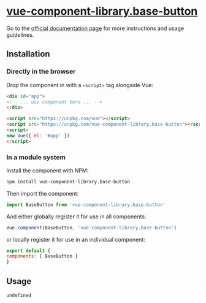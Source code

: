 # [vue-component-library.base-button](https://www.vuecomponentlibrary.com/components/base-button.html)

Go to the [official documentation page](https://www.vuecomponentlibrary.com/components/base-button.html) for more instructions and usage guidelines.

## Installation

### Directly in the browser

Drop the component in with a `<script>` tag alongside Vue:

```html
<div id="app">
<!-- ... use component here ... -->
</div>

<script src="https://unpkg.com/vue"></script>
<script src="https://unpkg.com/vue-component-library.base-button"></script>
<script>
new Vue({ el: '#app' })
</script>
```

### In a module system

Install the component with NPM:

```bash
npm install vue-component-library.base-button
```

Then import the component:

```js
import BaseButton from 'vue-component-library.base-button'
```

And either globally register it for use in all components:

```js
Vue.component(BaseButton, 'vue-component-library.base-button')
```

or locally register it for use in an individual component:

```js
export default {
components: { BaseButton }
}
```

## Usage

```html
undefined
```
